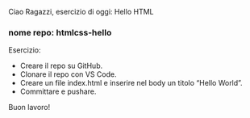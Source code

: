 Ciao Ragazzi,
esercizio di oggi: Hello HTML

### nome repo: htmlcss-hello

Esercizio:
* Creare il repo su GitHub.
* Clonare il repo con VS Code.
* Creare un file index.html e inserire nel body un titolo “Hello World”.
* Committare e pushare.

Buon lavoro!